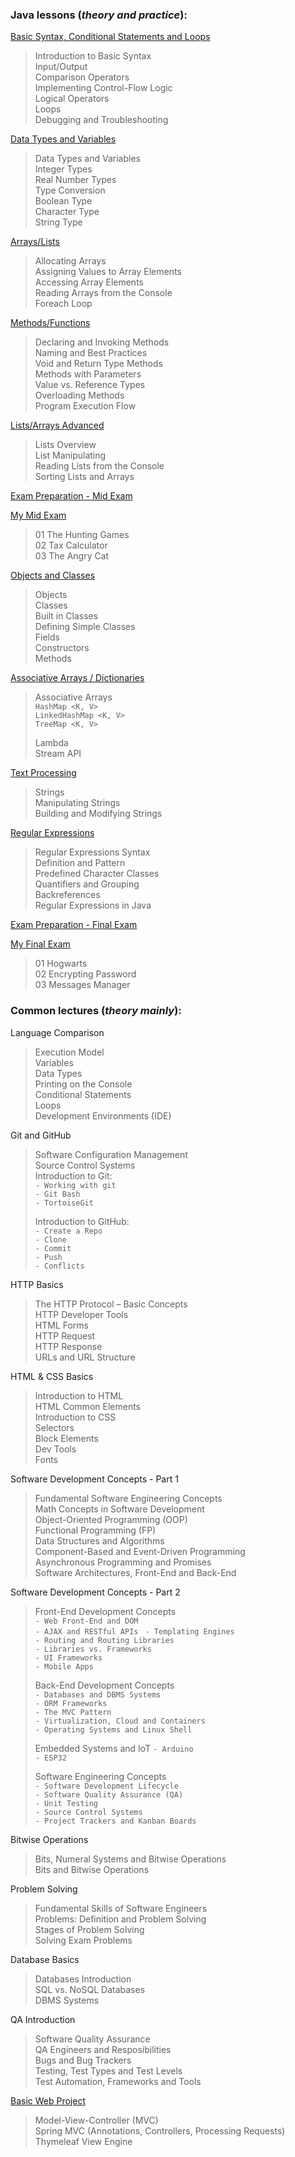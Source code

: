 ### Java lessons (_theory and practice_):
[Basic Syntax, Conditional Statements and Loops](https://github.com/thrako/java_fundamentals/tree/main/lesson01_basic_syntax)  
> Introduction to Basic Syntax  
Input/Output  
Comparison Operators  
Implementing Control-Flow Logic  
Logical Operators  
Loops  
Debugging and Troubleshooting  
> 

[Data Types and Variables](https://github.com/thrako/java_fundamentals/tree/main/lesson02_data_types_and_variables)  
> Data Types and Variables  
Integer Types  
Real Number Types  
Type Conversion  
Boolean Type  
Character Type  
String Type  
> 

[Arrays/Lists](https://github.com/thrako/java_fundamentals/tree/main/lesson03_arrays)  
> Allocating Arrays  
Assigning Values to Array Elements  
Accessing Array Elements  
Reading Arrays from the Console  
Foreach Loop  
> 

[Methods/Functions](https://github.com/thrako/java_fundamentals/tree/main/lesson04_methods)  
> Declaring and Invoking Methods  
Naming and Best Practices  
Void and Return Type Methods  
Methods with Parameters  
Value vs. Reference Types  
Overloading Methods  
Program Execution Flow  
> 

[Lists/Arrays Advanced](https://github.com/thrako/java_fundamentals/tree/main/lesson05_lists)  
> Lists Overview  
List Manipulating  
Reading Lists from the Console  
Sorting Lists and Arrays  
>

[Exam Preparation - Mid Exam](https://github.com/thrako/java_fundamentals/tree/main/practice_past_exams/mid)  

[My Mid Exam](https://github.com/thrako/java_fundamentals/tree/main/my_exams/mid20220625)  
> 01 The Hunting Games  
02 Tax Calculator  
03 The Angry Cat  
> 

[Objects and Classes](https://github.com/thrako/java_fundamentals/tree/main/lesson06_objects)  
> Objects  
Classes  
Built in Classes  
Defining Simple Classes  
Fields  
Constructors  
Methods  
> 

[Associative Arrays / Dictionaries](https://github.com/thrako/java_fundamentals/tree/main/lesson07_associative_lambda_stream_API)  
> Associative Arrays  
> `HashMap <K, V>`  
> `LinkedHashMap <K, V>`  
> `TreeMap <K, V>`  
> 
> Lambda  
> Stream API  
> 

[Text Processing](https://github.com/thrako/java_fundamentals/tree/main/lesson08_text_processing)
> Strings  
Manipulating Strings  
Building and Modifying Strings  
> 

[Regular Expressions](https://github.com/thrako/java_fundamentals/tree/main/lesson09_regex)
> Regular Expressions Syntax  
Definition and Pattern  
Predefined Character Classes  
Quantifiers and Grouping  
Backreferences  
Regular Expressions in Java  
> 

[Exam Preparation - Final Exam](https://github.com/thrako/java_fundamentals/tree/main/practice_past_exams/fin)  

[My Final Exam](https://github.com/thrako/java_fundamentals/tree/main/my_exams/fin20220807)  
> 01 Hogwarts  
02 Encrypting Password  
03 Messages Manager
> 

### Common lectures (_theory mainly_):
Language Comparison  
> Execution Model  
Variables  
Data Types  
Printing on the Console  
Conditional Statements  
Loops  
Development Environments (IDE)
> 

Git and GitHub  
> Software Configuration Management  
> Source Control Systems  
> Introduction to Git:   
> `- Working with git`  
> `- Git Bash`  
> `- TortoiseGit` 
> 
> Introduction to GitHub:   
> `- Create a Repo`  
> `- Clone`  
> `- Commit`  
> `- Push`  
> `- Conflicts`  
> 

HTTP Basics  
> The HTTP Protocol – Basic Concepts  
HTTP Developer Tools  
HTML Forms  
HTTP Request  
HTTP Response  
URLs and URL Structure  
> 

HTML & CSS Basics  
 > Introduction to HTML  
HTML Common Elements  
Introduction to CSS  
Selectors  
Block Elements  
Dev Tools  
Fonts  
> 

Software Development Concepts - Part 1  
 > Fundamental Software Engineering Concepts  
Math Concepts in Software Development  
Object-Oriented Programming (OOP)  
Functional Programming (FP)  
Data Structures and Algorithms  
Component-Based and Event-Driven Programming  
Asynchronous Programming and Promises  
Software Architectures, Front-End and Back-End  
>

Software Development Concepts - Part 2
> Front-End Development Concepts  
>  `- Web Front-End and DOM`  
>  `- AJAX and RESTful APIs ` 
>  `- Templating Engines`  
>  `- Routing and Routing Libraries`  
>  `- Libraries vs. Frameworks`  
>  `- UI Frameworks`  
>  `- Mobile Apps`  
> 
> Back-End Development Concepts  
>  `- Databases and DBMS Systems`  
>  `- ORM Frameworks`  
>  `- The MVC Pattern`  
>  `- Virtualization, Cloud and Containers`  
>  `- Operating Systems and Linux Shell`  
> 
> Embedded Systems and IoT 
>  `- Arduino`  
>  `- ESP32`  
> 
> Software Engineering Concepts  
>  `- Software Development Lifecycle`  
>  `- Software Quality Assurance (QA)`  
>  `- Unit Testing`  
>  `- Source Control Systems`  
>  `- Project Trackers and Kanban Boards`  
>

Bitwise Operations  
> Bits, Numeral Systems and Bitwise Operations  
Bits and Bitwise Operations  
>

Problem Solving  
> Fundamental Skills of Software Engineers  
Problems: Definition and Problem Solving  
Stages of Problem Solving  
Solving Exam Problems  
> 

Database Basics  
> Databases Introduction  
SQL vs. NoSQL Databases  
DBMS Systems  
> 

QA Introduction  
> Software Quality Assurance  
QA Engineers and Resposibilities  
Bugs and Bug Trackers  
Testing, Test Types and Test Levels  
Test Automation, Frameworks and Tools  
> 

[Basic Web Project](https://github.com/thrako/phonebook)  
> Model-View-Controller (MVC)  
Spring MVC (Annotations, Controllers, Processing Requests)  
Thymeleaf View Engine  
